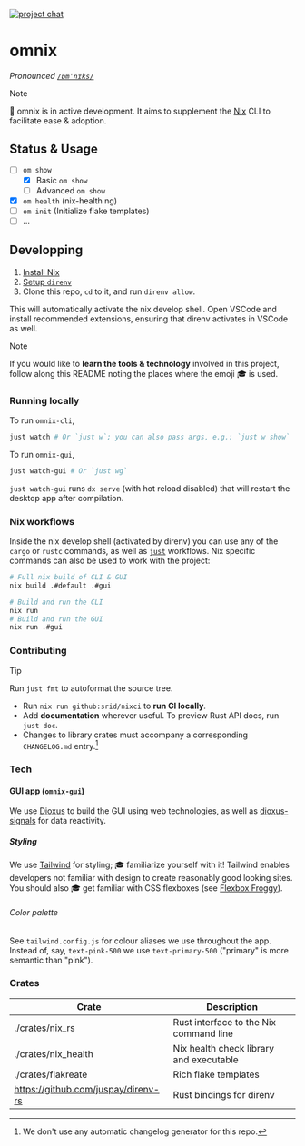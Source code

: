 [![project chat](https://img.shields.io/badge/zulip-join_chat-brightgreen.svg)](https://nixos.zulipchat.com/#narrow/stream/415454-omnix)

# omnix

*Pronounced [`/ɒmˈnɪks/`](http://ipa-reader.xyz/?text=%C9%92m%CB%88n%C9%AAks&voice=Geraint)*

> [!NOTE] 
> 🚧 omnix is in active development. It aims to supplement the [Nix](https://nixos.asia/en/nix) CLI to facilitate ease & adoption.

## Status & Usage

- [ ] `om show`
    - [x] Basic `om show`
    - [ ] Advanced `om show`
- [x] `om health` (nix-health ng)
- [ ] `om init` (Initialize flake templates)
- [ ] ...

## Developping

1. [Install Nix](https://nixos.asia/en/install)
1. [Setup `direnv`](https://nixos.asia/en/direnv)
1. Clone this repo, `cd` to it, and run `direnv allow`.

This will automatically activate the nix develop shell. Open VSCode and install recommended extensions, ensuring that direnv activates in VSCode as well.

> [!NOTE] 
> If you would like to **learn the tools & technology** involved in this project, follow along this README noting the places where the emoji 🎓 is used.

### Running locally

To run `omnix-cli`,

```sh
just watch # Or `just w`; you can also pass args, e.g.: `just w show` 
```

To run `omnix-gui`,

```sh
just watch-gui # Or `just wg`
```

`just watch-gui` runs `dx serve` (with hot reload disabled) that will restart the desktop app after compilation.

### Nix workflows

Inside the nix develop shell (activated by direnv) you can use any of the `cargo` or `rustc` commands, as well as [`just`](https://just.systems/) workflows. Nix specific commands can also be used to work with the project:

```sh
# Full nix build of CLI & GUI
nix build .#default .#gui

# Build and run the CLI
nix run
# Build and run the GUI
nix run .#gui
```

### Contributing

>[!TIP]
> Run `just fmt` to autoformat the source tree.

- Run `nix run github:srid/nixci` to **run CI locally**.
- Add **documentation** wherever useful. To preview Rust API docs, run `just doc`.
- Changes to library crates must accompany a corresponding `CHANGELOG.md` entry.[^cc]

[^cc]: We don't use any automatic changelog generator for this repo.

### Tech

#### GUI app (`omnix-gui`)

We use [Dioxus](https://dioxuslabs.com/) to build the GUI using web technologies, as well as [dioxus-signals](https://github.com/DioxusLabs/dioxus/tree/master/packages/signals) for data reactivity.

##### Styling

We use [Tailwind](https://tailwindcss.com/) for styling; 🎓 familiarize yourself with it! Tailwind enables developers not familiar with design to create reasonably good looking sites. You should also 🎓 get familiar with CSS flexboxes (see [Flexbox Froggy](https://flexboxfroggy.com/)).

###### Color palette

See `tailwind.config.js` for colour aliases we use throughout the app. Instead of, say, `text-pink-500` we use `text-primary-500` ("primary" is more semantic than "pink").

### Crates

| Crate                               | Description                             |
| ----------------------------------- | --------------------------------------- |
| ./crates/nix_rs                     | Rust interface to the Nix command line  |
| ./crates/nix_health                 | Nix health check library and executable |
| ./crates/flakreate                  | Rich flake templates                    |
| https://github.com/juspay/direnv-rs | Rust bindings for direnv                |
